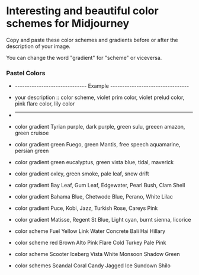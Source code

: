 # Interesting and beautiful color schemes for Midjourney

<p> Copy and paste these color schemes and gradients before or after the description of your image.</p>
<p>You can change the word "gradient" for "scheme" or viceversa.</p>

### Pastel Colors

* ------------------------------ Example ---------------------------------
* your description :: color scheme, violet prim color, violet prelud color, pink flare color, lily color
* -------------------------------------------------------------------------

* color gradient Tyrian purple, dark purple, green sulu, greeen amazon, green cruisoe 

* color gradient green Fuego, green Mantis, free speech aquamarine, persian green 
 
* color gradient green eucalyptus, green vista blue, tidal, maverick 
 
* color gradient oxley, green smoke, pale leaf, snow drift

* color gradient Bay Leaf, Gum Leaf, Edgewater, Pearl Bush, Clam Shell

* color gradient Bahama Blue, Chetwode Blue, Perano, White Lilac

* color gradient Puce, Kobi, Jazz, Turkish Rose, Careys Pink

* color gradient Matisse, Regent St Blue, Light cyan, burnt sienna, licorice

* color scheme Fuel Yellow Link Water Concrete Bali Hai Hillary

* color scheme red Brown Alto Pink Flare Cold Turkey Pale Pink

* color scheme Scooter Iceberg Vista White Monsoon Shadow Green

* color schemes Scandal Coral Candy Jagged Ice Sundown Shilo

